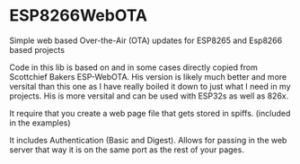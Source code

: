 # ESP8266WebOTA
Simple web based Over-the-Air (OTA) updates for ESP8265 and Esp8266 based projects

Code in this lib is based on and in some cases directly copied from Scottchief Bakers ESP-WebOTA. His version is likely much better and more versital than this one as I have really boiled it down to just what I need in my projects. His is more versital and can be used with ESP32s as well as 826x. 

It require that you create a web page file that gets stored in spiffs. (included in the examples)

It includes Authentication (Basic and Digest).
Allows for passing in the web server that way it is on the same port as the rest of your pages.  

